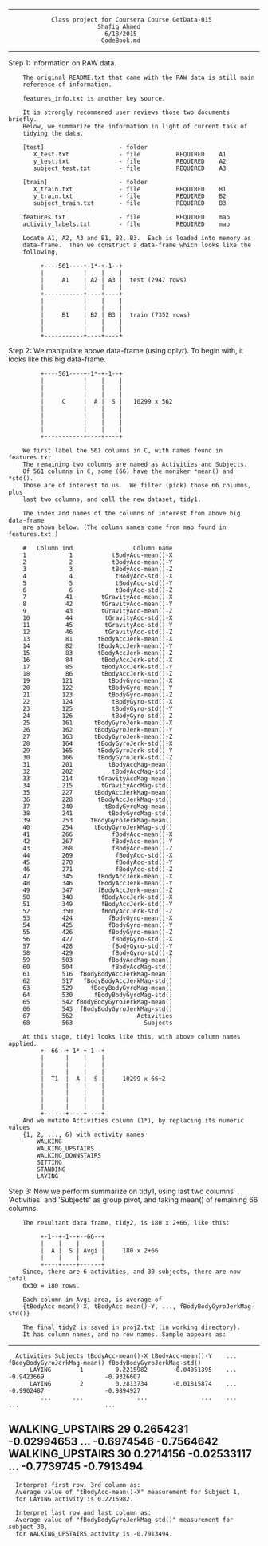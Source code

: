 -------------------------------------------------------------------------------
                Class project for Coursera Course GetData-015
                             Shafiq Ahmed
                               6/18/2015
                              CodeBook.md
-------------------------------------------------------------------------------
Step 1: Information on RAW data.

        The original README.txt that came with the RAW data is still main 
        reference of information.
        
        features_info.txt is another key source.
        
        It is strongly recommened user reviews those two documents briefly.
        Below, we summarize the information in light of current task of 
        tidying the data.
        
        [test]                     - folder
           X_test.txt              - file          REQUIRED    A1
           y_test.txt              - file          REQUIRED    A2
           subject_test.txt        - file          REQUIRED    A3

        [train]                    - folder
           X_train.txt             - file          REQUIRED    B1
           y_train.txt             - file          REQUIRED    B2
           subject_train.txt       - file          REQUIRED    B3

        features.txt               - file          REQUIRED    map
        activity_labels.txt        - file          REQUIRED    map
        
        Locate A1, A2, A3 and B1, B2, B3.  Each is loaded into memory as 
        data-frame.  Then we construct a data-frame which looks like the 
        following,

             +----561----+-1*-+-1--+
             |           |    |    |
             |     A1    | A2 | A3 |  test (2947 rows)
             |           |    |    |
             +-----------+----+----+
             |           |    |    |
             |           |    |    |
             |     B1    | B2 | B3 |  train (7352 rows)
             |           |    |    |
             |           |    |    |
             +-----------+----+----+
    
Step 2: We manipulate above data-frame (using dplyr). To begin with, it 
        looks like this big data-frame.

             +----561----+-1*-+-1--+
             |           |    |    |
             |           |    |    | 
             |           |    |    |
             |     C     |  A |  S |   10299 x 562
             |           |    |    |
             |           |    |    |
             |           |    |    |
             |           |    |    |
             +-----------+----+----+
        
        We first label the 561 columns in C, with names found in features.txt.
        The remaining two columns are named as Activities and Subjects.
        Of 561 columns in C, some (66) have the moniker *mean() and *std().
        Those are of interest to us.  We filter (pick) those 66 columns, plus 
        last two columns, and call the new dataset, tidy1.

        The index and names of the columns of interest from above big data-frame 
        are shown below. (The column names come from map found in features.txt.)
        
        #   Column ind                 Column name
        1            1           tBodyAcc-mean()-X
        2            2           tBodyAcc-mean()-Y
        3            3           tBodyAcc-mean()-Z
        4            4            tBodyAcc-std()-X
        5            5            tBodyAcc-std()-Y
        6            6            tBodyAcc-std()-Z
        7           41        tGravityAcc-mean()-X
        8           42        tGravityAcc-mean()-Y
        9           43        tGravityAcc-mean()-Z
        10          44         tGravityAcc-std()-X
        11          45         tGravityAcc-std()-Y
        12          46         tGravityAcc-std()-Z
        13          81       tBodyAccJerk-mean()-X
        14          82       tBodyAccJerk-mean()-Y
        15          83       tBodyAccJerk-mean()-Z
        16          84        tBodyAccJerk-std()-X
        17          85        tBodyAccJerk-std()-Y
        18          86        tBodyAccJerk-std()-Z
        19         121          tBodyGyro-mean()-X
        20         122          tBodyGyro-mean()-Y
        21         123          tBodyGyro-mean()-Z
        22         124           tBodyGyro-std()-X
        23         125           tBodyGyro-std()-Y
        24         126           tBodyGyro-std()-Z
        25         161      tBodyGyroJerk-mean()-X
        26         162      tBodyGyroJerk-mean()-Y
        27         163      tBodyGyroJerk-mean()-Z
        28         164       tBodyGyroJerk-std()-X
        29         165       tBodyGyroJerk-std()-Y
        30         166       tBodyGyroJerk-std()-Z
        31         201          tBodyAccMag-mean()
        32         202           tBodyAccMag-std()
        33         214       tGravityAccMag-mean()
        34         215        tGravityAccMag-std()
        35         227      tBodyAccJerkMag-mean()
        36         228       tBodyAccJerkMag-std()
        37         240         tBodyGyroMag-mean()
        38         241          tBodyGyroMag-std()
        39         253     tBodyGyroJerkMag-mean()
        40         254      tBodyGyroJerkMag-std()
        41         266           fBodyAcc-mean()-X
        42         267           fBodyAcc-mean()-Y
        43         268           fBodyAcc-mean()-Z
        44         269            fBodyAcc-std()-X
        45         270            fBodyAcc-std()-Y
        46         271            fBodyAcc-std()-Z
        47         345       fBodyAccJerk-mean()-X
        48         346       fBodyAccJerk-mean()-Y
        49         347       fBodyAccJerk-mean()-Z
        50         348        fBodyAccJerk-std()-X
        51         349        fBodyAccJerk-std()-Y
        52         350        fBodyAccJerk-std()-Z
        53         424          fBodyGyro-mean()-X
        54         425          fBodyGyro-mean()-Y
        55         426          fBodyGyro-mean()-Z
        56         427           fBodyGyro-std()-X
        57         428           fBodyGyro-std()-Y
        58         429           fBodyGyro-std()-Z
        59         503          fBodyAccMag-mean()
        60         504           fBodyAccMag-std()
        61         516  fBodyBodyAccJerkMag-mean()
        62         517   fBodyBodyAccJerkMag-std()
        63         529     fBodyBodyGyroMag-mean()
        64         530      fBodyBodyGyroMag-std()
        65         542 fBodyBodyGyroJerkMag-mean()
        66         543  fBodyBodyGyroJerkMag-std()
        67         562                  Activities
        68         563                    Subjects
        
        At this stage, tidy1 looks like this, with above column names applied.
             +--66--+-1*-+-1--+
             |      |    |    |
             |      |    |    | 
             |      |    |    |
             |  T1  |  A |  S |     10299 x 66+2
             |      |    |    |
             |      |    |    |
             |      |    |    |
             |      |    |    |
             +------+----+----+        
        And we mutate Activities column (1*), by replacing its numeric values 
        {1, 2, ..., 6) with activity names 
            WALKING
            WALKING_UPSTAIRS
            WALKING_DOWNSTAIRS
            SITTING
            STANDING
            LAYING
        
Step 3: Now we perform summarize on tidy1, using last two columns 
        'Activities' and 'Subjects' as group pivot, and taking mean() of 
        remaining 66 columns.
        
        The resultant data frame, tidy2, is 180 x 2+66, like this:
        
             +-1--+-1--+--66--+
             |    |    |      |
             |  A |  S | Avgi |     180 x 2+66
             |    |    |      |
             +----+----+------+           
        Since, there are 6 activities, and 30 subjects, there are now total
        6x30 = 180 rows.
        
        Each column in Avgi area, is average of 
        {tBodyAcc-mean()-X, tBodyAcc-mean()-Y, ..., fBodyBodyGyroJerkMag-std()}
        
        The final tidy2 is saved in proj2.txt (in working directory).
        It has column names, and no row names. Sample appears as:
 
-----------------------------------------------------------------------------------------------------------------------------
      Activities Subjects tBodyAcc-mean()-X tBodyAcc-mean()-Y    ...   fBodyBodyGyroJerkMag-mean() fBodyBodyGyroJerkMag-std()
          LAYING        1         0.2215982       -0.04051395    ...                    -0.9423669                 -0.9326607
          LAYING        2         0.2813734       -0.01815874    ...                    -0.9902487                 -0.9894927
             ...      ...               ...               ...    ...                           ...                        ...
WALKING_UPSTAIRS       29         0.2654231       -0.02994653    ...                    -0.6974546                 -0.7564642
WALKING_UPSTAIRS       30         0.2714156       -0.02533117    ...                    -0.7739745                 -0.7913494
-----------------------------------------------------------------------------------------------------------------------------
 
      Interpret first row, 3rd column as:
      Average value of "tBodyAcc-mean()-X" measurement for Subject 1, 
      for LAYING activity is 0.2215982.
      
      Interpret last row and last column as:
      Average value of "fBodyBodyGyroJerkMag-std()" measurement for subject 30, 
      for WALKING_UPSTAIRS activity is -0.7913494.
